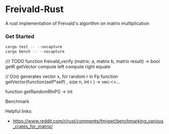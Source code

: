 # Freivald-Rust

A rust implementation of Freivald's algorithm on matrix multiplication

### Get Started
```rust
cargo test -- --nocapture
cargo bench -- --nocapture
```

/// TODO
function freivald_verify (matrix: a, matrix b, matrix result) -> bool
	getR
	getVector
	compute left
	compute right
	equate

// O(n) generates vector x, for random r in Fp
function getVector(function(self*self) , size n, int r ) -> vec:<>...

function getRandomRInP() -> int

Benchmark

Helpful links: 
- https://www.reddit.com/r/rust/comments/fmigwt/benchmarking_various_crates_for_matrix/